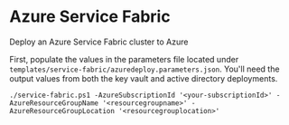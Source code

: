# Azure Service Fabric
Deploy an Azure Service Fabric cluster to Azure

First, populate the values in the parameters file located under `templates/service-fabric/azuredeploy.parameters.json`. You'll need the output values from both the key vault and active directory deployments.

```
./service-fabric.ps1 -AzureSubscriptionId '<your-subscriptionId>' -AzureResourceGroupName '<resourcegroupname>' -AzureResourceGroupLocation '<resourcegrouplocation>'
```